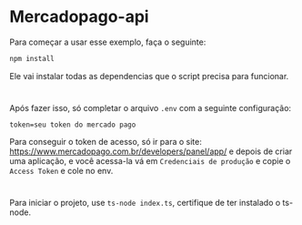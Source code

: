 # Mercadopago-api

Para começar a usar esse exemplo, faça o seguinte:
```bash
npm install
```
Ele vai instalar todas as dependencias que o script precisa para funcionar.

# 

Após fazer isso, só completar o arquivo `.env` com a seguinte configuração:
```env
token=seu token do mercado pago
```
Para conseguir o token de acesso, só ir para o site: https://www.mercadopago.com.br/developers/panel/app/ e depois de criar uma aplicação, e você acessa-la vá em `Credenciais de produção` e copie o `Access Token` e cole no env. 

#

Para iniciar o projeto, use `ts-node index.ts`, certifique de ter instalado o ts-node.
